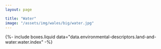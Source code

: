 ```yaml
---
layout: page

title: "Water"
image: "/assets/img/wales/big/water.jpg"
---
```


{%-
include boxes.liquid
data="data.environmental-descriptors.land-and-water.water.index"
-%}